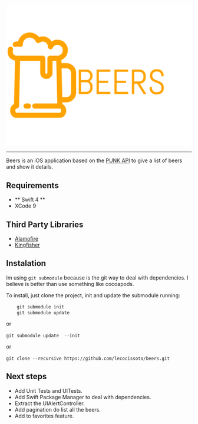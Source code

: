 <p align="center">

<img src="https://raw.githubusercontent.com/lecocissoto/beers/master/images/logo-beers.png" alt="Beers" title="Beers" width="557"/>

</p>

---

Beers is an iOS application based on the [PUNK API][punk-api] to give a list of beers and show it details.

## Requirements

- ** Swift 4 **
- XCode 9

## Third Party Libraries

- [Alamofire][link-alamofire]
- [Kingfisher][link-kingfisher]

## Instalation

Im using `git submodule` because is the git way to deal with dependencies. I believe is better than use something like cocoapods.

To install, just clone the project, init and update the submodule running:

```
    git submodule init
    git submodule update
```

or

`git submodule update  --init`

or

`git clone --recursive https://github.com/lecocissoto/beers.git`


## Next steps

- Add Unit Tests and UITests.
- Add Swift Package Manager to deal with dependencies.
- Extract the UIAlertController.
- Add pagination do list all the beers.
- Add to favorites feature.

[punk-api]: https://punkapi.com/documentation/v2
[link-alamofire]: https://github.com/Alamofire/Alamofire
[link-kingfisher]: https://github.com/onevcat/Kingfisher
